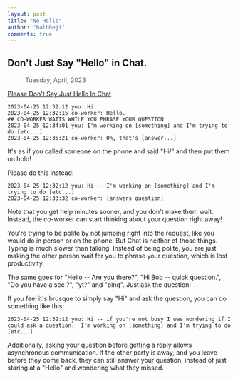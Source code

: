 ```yaml
---
layout: post
title: "No Hello"
author: "balbheji"
comments: true
---
```



## Don't Just Say "Hello" in Chat.

> Tuesday, April, 2023

[Please Don't Say Just Hello In Chat](#dont-just-say-hello-in-chat)

    2023-04-25 12:32:12 you: Hi
    2023-04-25 12:32:15 co-worker: Hello.
    ## CO-WORKER WAITS WHILE YOU PHRASE YOUR QUESTION
    2023-04-25 12:34:01 you: I'm working on [something] and I'm trying to do [etc...]
    2023-04-25 12:35:21 co-worker: Oh, that's [answer...]

It's as if you called someone on the phone and said "Hi!" and then put them on hold!

Please do this instead:

    2023-04-25 12:32:12 you: Hi -- I'm working on [something] and I'm trying to do [etc...]
    2023-04-25 12:33:32 co-worker: [answers question]

Note that you get help minutes sooner, and you don't make them wait. Instead, the co-worker can start thinking about your question right away!

You're trying to be polite by not jumping right into the request, like you would do in person or on the phone. But Chat is neither of those things. Typing is much slower than talking. Instead of being polite, you are just making the other person wait for you to phrase your question, which is lost productivity.

The same goes for "Hello -- Are you there?", "Hi Bob -- quick question.", "Do you have a sec ?", "yt?" and "ping". Just ask the question!

If you feel it's brusque to simply say "Hi" and ask the question, you can do something like this:

    2023-04-25 12:32:12 you: Hi -- if you're not busy I was wondering if I could ask a question.  I'm working on [something] and I'm trying to do [etc...]

Additionally, asking your question before getting a reply allows asynchronous communication. If the other party is away, and you leave before they come back, they can still answer your question, instead of just staring at a "Hello" and wondering what they missed.
